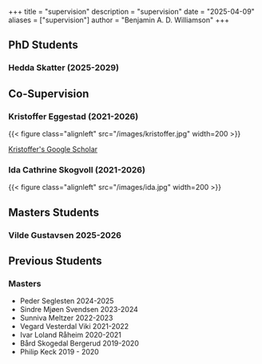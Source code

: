 +++
title = "supervision"
description = "supervision"
date = "2025-04-09"
aliases = ["supervision"]
author = "Benjamin A. D. Williamson"
+++

## PhD Students

### Hedda Skatter (2025-2029)

## Co-Supervision
### Kristoffer Eggestad (2021-2026)

{{< figure class="alignleft" src="/images/kristoffer.jpg"  width=200 >}}

[Kristoffer's Google Scholar](https://scholar.google.com/citations?user=Rxlk0nkAAAAJ&hl=no)


### Ida Cathrine Skogvoll (2021-2026)

{{< figure class="alignleft" src="/images/ida.jpg"  width=200 >}}

## Masters Students 

### Vilde Gustavsen 2025-2026


## Previous Students

### Masters

- Peder Seglesten 2024-2025
- Sindre Mjøen Svendsen 2023-2024
- Sunniva Meltzer 2022-2023
- Vegard Vesterdal Viki 2021-2022
- Ivar Loland Råheim 2020-2021
- Bård Skogedal Bergerud 2019-2020
- Philip Keck 2019 - 2020

